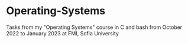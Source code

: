 # Operating-Systems
Tasks from my "Operating Systems" course in C and bash from October 2022 to January 2023 at FMI, Sofia University
